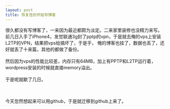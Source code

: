 ```yaml
--- 
layout: post
title: 恢复性的开始写博客
---
```

<p>
很久都没有写博客了，一来因为最近都颇为淡定。二来家里装修也没精力来写。
<br/>
前几日入手了iPhone4，发觉联通3g封了pptp的vpn，于是就去俺的vps上安装L2TP的VPN，结果把vps给搞坏了，于是乎，
俺的博客也挂了，数据也丢了，还好就丢了十来篇，其他的都做了备份。
<br/><br/>
然后因为vps的性能比较差，内存只有64MB，加上有PPTP和L2TP运行着，wordpress安装的时候就直接memory溢出。
<br/>
<br/>
于是呢就歇了几日。

<br/><br/>
今天忽然想起来可以用github，于是就迁移到github上来了。
</p>
